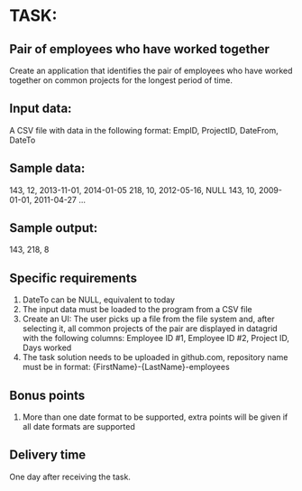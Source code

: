 # TASK:
## Pair of employees who have worked together

Create an application that identifies the pair of employees who have worked
together on common projects for the longest period of time.

## Input data:
A CSV file with data in the following format:
EmpID, ProjectID, DateFrom, DateTo

## Sample data:
143, 12, 2013-11-01, 2014-01-05
218, 10, 2012-05-16, NULL
143, 10, 2009-01-01, 2011-04-27
...

## Sample output:
143, 218, 8

## Specific requirements
1. DateTo can be NULL, equivalent to today
2. The input data must be loaded to the program from a CSV file
3. Create an UI:
The user picks up a file from the file system and, after selecting it, all common projects of the pair are displayed in datagrid with the following columns: Employee ID #1, Employee ID #2, Project ID, Days worked
4. The task solution needs to be uploaded in github.com, repository name must be in
format: {FirstName}-{LastName}-employees

## Bonus points
1. More than one date format to be supported, extra points will be given if all date formats
are supported

## Delivery time
One day after receiving the task.
